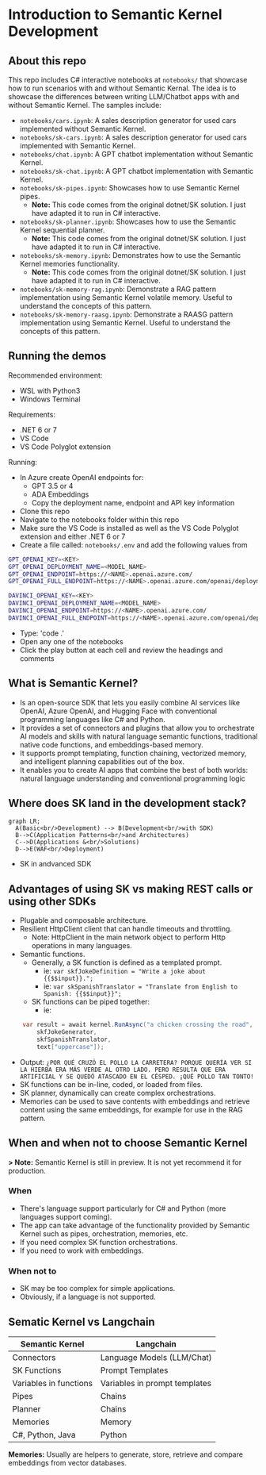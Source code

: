 # Introduction to Semantic Kernel Development

## About this repo

This repo includes C# interactive notebooks at `notebooks/` that showcase how to run scenarios with and without Semantic Kernal. The idea is to showcase the differences between writing LLM/Chatbot apps with and without Semantic Kernel. The samples include:

- `notebooks/cars.ipynb`: A sales description generator for used cars implemented without Semantic Kernel.
- `notebooks/sk-cars.ipynb`: A sales description generator for used cars implemented with Semantic Kernel.
- `notebooks/chat.ipynb`: A GPT chatbot implementation without Semantic Kernel.
- `notebooks/sk-chat.ipynb`: A GPT chatbot implementation with Semantic Kernel.
- `notebooks/sk-pipes.ipynb`: Showcases how to use Semantic Kernel pipes.
  - **Note:** This code comes from the original dotnet/SK solution. I just have adapted it to run in C# interactive.
- `notebooks/sk-planner.ipynb`: Showcases how to use the Semantic Kernel sequential planner.
  - **Note:** This code comes from the original dotnet/SK solution. I just have adapted it to run in C# interactive.
- `notebooks/sk-memory.ipynb`: Demonstrates how to use the Semantic Kernel memories functionality.
  - **Note:** This code comes from the original dotnet/SK solution. I just have adapted it to run in C# interactive.
- `notebooks/sk-memory-rag.ipynb`: Demonstrate a RAG pattern implementation using Semantic Kernel volatile memory. Useful to understand the concepts of this pattern.
- `notebooks/sk-memory-raasg.ipynb`: Demonstrate a RAASG pattern implementation using Semantic Kernel. Useful to understand the concepts of this pattern.

## Running the demos

Recommended environment:

- WSL with Python3
- Windows Terminal

Requirements:

- .NET 6 or 7
- VS Code
- VS Code Polyglot extension

Running:

- In Azure create OpenAI endpoints for:
  - GPT 3.5 or 4
  - ADA Embeddings
  - Copy the deployment name, endpoint and API key information
- Clone this repo
- Navigate to the notebooks folder within this repo
- Make sure the VS Code is installed as well as the VS Code Polyglot extension and either .NET 6 or 7
- Create a file called: `notebooks/.env` and add the following values from

```bash
GPT_OPENAI_KEY=<KEY>
GPT_OPENAI_DEPLOYMENT_NAME=<MODEL_NAME>
GPT_OPENAI_ENDPOINT=https://<NAME>.openai.azure.com/
GPT_OPENAI_FULL_ENDPOINT=https://<NAME>.openai.azure.com/openai/deployments/<MODEL>/chat/completions?api-version=2023-03-15-preview

DAVINCI_OPENAI_KEY=<KEY>
DAVINCI_OPENAI_DEPLOYMENT_NAME=<MODEL_NAME>
DAVINCI_OPENAI_ENDPOINT=https://<NAME>.openai.azure.com/
DAVINCI_OPENAI_FULL_ENDPOINT=https://<NAME>.openai.azure.com/openai/deployments/<MODEL_NAME>/completions?api-version=2022-12-01
```

- Type: 'code .'
- Open any one of the notebooks
- Click the play button at each cell and review the headings and comments

## What is Semantic Kernel?

- Is an open-source SDK that lets you easily combine AI services like OpenAI, Azure OpenAI, and Hugging Face with conventional programming languages like C# and Python.
- It provides a set of connectors and plugins that allow you to orchestrate AI models and skills with natural language semantic functions, traditional native code functions, and embeddings-based memory.
- It supports prompt templating, function chaining, vectorized memory, and intelligent planning capabilities out of the box.
- It enables you to create AI apps that combine the best of both worlds: natural language understanding and conventional programming logic

## Where does SK land in the development stack?

```mermaid
graph LR;
  A(Basic<br/>Development) --> B(Development<br/>with SDK)
  B-->C(Application Patterns<br/>and Architectures)
  C-->D(Applications &<br/>Solutions)
  D-->E(WAF<br/>Deployment)
```

- SK in andvanced SDK

## Advantages of using SK vs making REST calls or using other SDKs

- Plugable and composable architecture.
- Resilient HttpClient client that can handle timeouts and throttling.
  - Note: HttpClient in the main network object to perform Http operations in many languages.
- Semantic functions.
  - Generally, a SK function is defined as a templated prompt.
    - ie: `var skfJokeDefinition = "Write a joke about {{$$input}}.";`
    - ie: `var skSpanishTranslator = "Translate from English to Spanish: {{$$input}}";`
  - SK functions can be piped together:
    - ie:

```c#
    var result = await kernel.RunAsync("a chicken crossing the road",
        skfJokeGenerator,
        skfSpanishTranslator,
        text["uppercase"]);
```

- Output: `¿POR QUÉ CRUZÓ EL POLLO LA CARRETERA? PORQUE QUERÍA VER SI LA HIERBA ERA MÁS VERDE AL OTRO LADO. PERO RESULTA QUE ERA ARTIFICIAL Y SE QUEDÓ ATASCADO EN EL CÉSPED. ¡QUÉ POLLO TAN TONTO!`
- SK functions can be in-line, coded, or loaded from files.
- SK planner, dynamically can create complex orchestrations.
- Memories can be used to save contents with embeddings and retrieve content using the same embeddings, for example for use in the RAG pattern.

## When and when not to choose Semantic Kernel

**> Note:** Semantic Kernel is still in preview. It is not yet recommend it for production.

### When

- There's language support particularly for C# and Python (more languages support coming).
- The app can take advantage of the functionality provided by Semantic Kernel such as pipes, orchestration, memories, etc.
- If you need complex SK function orchestrations.
- If you need to work with embeddings.

### When not to

- SK may be too complex for simple applications.
- Obviously, if a language is not supported.

## Sematic Kernel vs Langchain

| Semantic Kernel        | Langchain                     |
| -----------------------| ------------------------------|
| Connectors             | Language Models (LLM/Chat)    |
| SK Functions           | Prompt Templates              |
| Variables in functions | Variables in prompt templates |
| Pipes                  | Chains                        |
| Planner                | Chains                        |
| Memories               | Memory                        |
| C#, Python, Java       | Python                        |

**Memories:** Usually are helpers to generate, store, retrieve and compare embeddings from vector databases.
